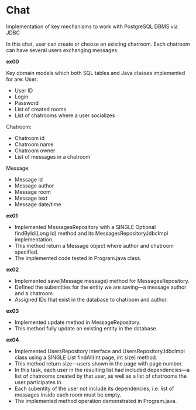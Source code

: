 # Chat
Implementation of key mechanisms to work with PostgreSQL DBMS via JDBC

In this chat, user can create or choose an existing chatroom. 
Each chatroom can have several users exchanging messages.

**ex00**

Key domain models which both SQL tables and Java classes implemented for are:
User:
- User ID
- Login
- Password
- List of created rooms
- List of chatrooms where a user socializes

Chatroom:
- Chatroom id
- Chatroom name
- Chatroom owner
- List of messages in a chatroom

Message:
- Message id
- Message author
- Message room
- Message text
- Message date/time

**ex01**
- Implemented MessagesRepository with a SINGLE Optional<Message> findById(Long id) method and its MessagesRepositoryJdbcImpl implementation.
- This method return a Message object where author and chatroom specified.  
- The implemented code tested in Program.java class.

**ex02**
- Implemented save(Message message) method for MessagesRepository.
-   Defined the subentities for the entity we are saving—a message author and a chatroom. 
- Assigned IDs that exist in the database to chatroom and author.

**ex03**
- Implemented update method in MessageRepository.
- This method fully update an existing entity in the database. 

**ex04**
- Implemented UsersRepository interface and UsersRepositoryJdbcImpl class using a SINGLE List<User> findAll(int page, int size) method.
- This method return size—users shown in the page with page number. 
- In this task, each user in the resulting list had included dependencies—a list of chatrooms created by that user, as well as a list of chatrooms the user participates in.
- Each subentity of the user not include its dependencies, i.e. list of messages inside each room must be empty.
- The implemented method operation demonstrated in Program.java.
